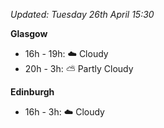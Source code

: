 *Updated: Tuesday 26th April 15:30*

**Glasgow**

* 16h - 19h: :cloud: Cloudy
* 20h - 3h: :partly_sunny: Partly Cloudy

**Edinburgh**

* 16h - 3h: :cloud: Cloudy
